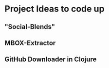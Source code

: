 

# Project Ideas to code up

## "Social-Blends"


## MBOX-Extractor


## GitHub Downloader in Clojure
